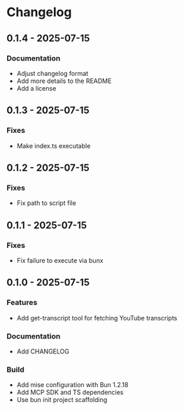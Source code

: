 # Changelog

## 0.1.4 - 2025-07-15

### Documentation
- Adjust changelog format
- Add more details to the README
- Add a license

## 0.1.3 - 2025-07-15

### Fixes
- Make index.ts executable

## 0.1.2 - 2025-07-15

### Fixes
- Fix path to script file

## 0.1.1 - 2025-07-15

### Fixes
- Fix failure to execute via bunx

## 0.1.0 - 2025-07-15

### Features
- Add get-transcript tool for fetching YouTube transcripts

### Documentation
- Add CHANGELOG

### Build
- Add mise configuration with Bun 1.2.18
- Add MCP SDK and TS dependencies
- Use bun init project scaffolding

<!-- generated by git-cliff -->
